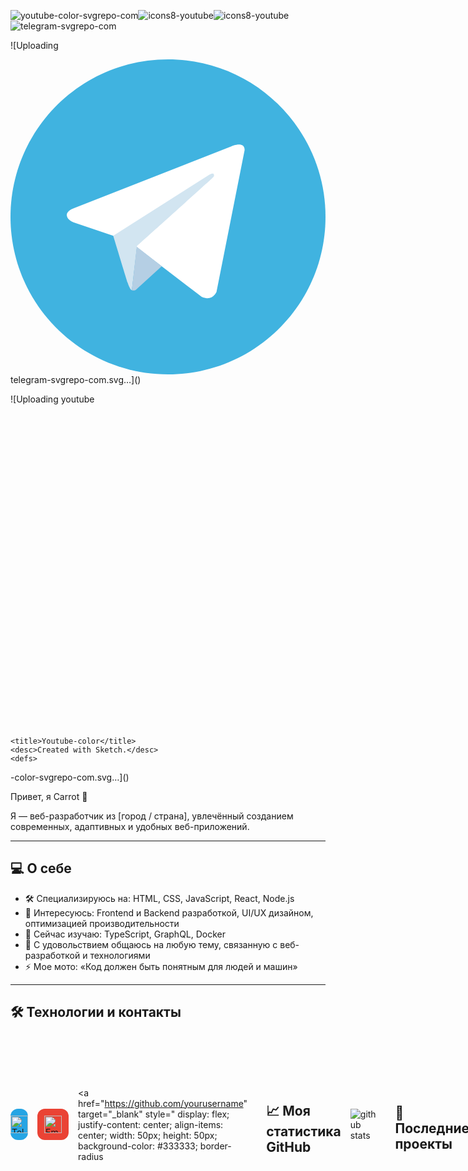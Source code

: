 ![youtube-color-svgrepo-com](https://github.com/user-attachments/assets/e2302e80-9d69-44a7-9bd2-3f662d14db47)![icons8-youtube](https://github.com/user-attachments/assets/eb0b693f-9ff8-4876-9397-7fadb40e2538)![icons8-youtube](https://github.com/user-attachments/assets/576ba7c9-a3c0-40cf-945c-c2e2e6fdf0cf)![telegram-svgrepo-com](https://github.com/user-attachments/assets/1848ea8b-9365-491e-a674-db6c950d0ed3)

![Uploading<?xml version="1.0" encoding="UTF-8" standalone="no"?>
<!-- Uploaded to: SVG Repo, www.svgrepo.com, Generator: SVG Repo Mixer Tools -->
<svg width="800px" height="800px" viewBox="0 0 256 256" version="1.1" xmlns="http://www.w3.org/2000/svg" xmlns:xlink="http://www.w3.org/1999/xlink" preserveAspectRatio="xMidYMid">
		<g>
				<path d="M128,0 C57.307,0 0,57.307 0,128 L0,128 C0,198.693 57.307,256 128,256 L128,256 C198.693,256 256,198.693 256,128 L256,128 C256,57.307 198.693,0 128,0 L128,0 Z" fill="#40B3E0">

</path>
				<path d="M190.2826,73.6308 L167.4206,188.8978 C167.4206,188.8978 164.2236,196.8918 155.4306,193.0548 L102.6726,152.6068 L83.4886,143.3348 L51.1946,132.4628 C51.1946,132.4628 46.2386,130.7048 45.7586,126.8678 C45.2796,123.0308 51.3546,120.9528 51.3546,120.9528 L179.7306,70.5928 C179.7306,70.5928 190.2826,65.9568 190.2826,73.6308" fill="#FFFFFF">

</path>
				<path d="M98.6178,187.6035 C98.6178,187.6035 97.0778,187.4595 95.1588,181.3835 C93.2408,175.3085 83.4888,143.3345 83.4888,143.3345 L161.0258,94.0945 C161.0258,94.0945 165.5028,91.3765 165.3428,94.0945 C165.3428,94.0945 166.1418,94.5735 163.7438,96.8115 C161.3458,99.0505 102.8328,151.6475 102.8328,151.6475" fill="#D2E5F1">

</path>
				<path d="M122.9015,168.1154 L102.0335,187.1414 C102.0335,187.1414 100.4025,188.3794 98.6175,187.6034 L102.6135,152.2624" fill="#B5CFE4">

</path>
		</g>
</svg> telegram-svgrepo-com.svg…]()













![Uploading youtube<?xml version="1.0" encoding="UTF-8" standalone="no"?>
<!-- Uploaded to: SVG Repo, www.svgrepo.com, Generator: SVG Repo Mixer Tools -->
<svg width="800px" height="800px" viewBox="0 -7 48 48" version="1.1" xmlns="http://www.w3.org/2000/svg" xmlns:xlink="http://www.w3.org/1999/xlink">
    
    <title>Youtube-color</title>
    <desc>Created with Sketch.</desc>
    <defs>

</defs>
    <g id="Icons" stroke="none" stroke-width="1" fill="none" fill-rule="evenodd">
        <g id="Color-" transform="translate(-200.000000, -368.000000)" fill="#CE1312">
            <path d="M219.044,391.269916 L219.0425,377.687742 L232.0115,384.502244 L219.044,391.269916 Z M247.52,375.334163 C247.52,375.334163 247.0505,372.003199 245.612,370.536366 C243.7865,368.610299 241.7405,368.601235 240.803,368.489448 C234.086,368 224.0105,368 224.0105,368 L223.9895,368 C223.9895,368 213.914,368 207.197,368.489448 C206.258,368.601235 204.2135,368.610299 202.3865,370.536366 C200.948,372.003199 200.48,375.334163 200.48,375.334163 C200.48,375.334163 200,379.246723 200,383.157773 L200,386.82561 C200,390.73817 200.48,394.64922 200.48,394.64922 C200.48,394.64922 200.948,397.980184 202.3865,399.447016 C204.2135,401.373084 206.612,401.312658 207.68,401.513574 C211.52,401.885191 224,402 224,402 C224,402 234.086,401.984894 240.803,401.495446 C241.7405,401.382148 243.7865,401.373084 245.612,399.447016 C247.0505,397.980184 247.52,394.64922 247.52,394.64922 C247.52,394.64922 248,390.73817 248,386.82561 L248,383.157773 C248,379.246723 247.52,375.334163 247.52,375.334163 L247.52,375.334163 Z" id="Youtube">

</path>
        </g>
    </g>
</svg>-color-svgrepo-com.svg…]()


























 Привет, я Carrot 👋

Я — веб-разработчик из [город / страна], увлечённый созданием современных, адаптивных и удобных веб-приложений.

---

## 💻 О себе

- 🛠️ Специализируюсь на: HTML, CSS, JavaScript, React, Node.js  
- 🚀 Интересуюсь: Frontend и Backend разработкой, UI/UX дизайном, оптимизацией производительности  
- 🌱 Сейчас изучаю: TypeScript, GraphQL, Docker  
- 💬 С удовольствием общаюсь на любую тему, связанную с веб-разработкой и технологиями  
- ⚡ Мое мото: «Код должен быть понятным для людей и машин»

---

## 🛠 Технологии и контакты
<div style="display: flex; gap: 15px; align-items: center;">
  <!-- Telegram -->
  <a href="https://t.me/yourchannel" target="_blank" style="
    display: flex;
    justify-content: center;
    align-items: center;
    width: 50px;
    height: 50px;
    background-color: #26A5E4;
    border-radius: 12px;
    text-decoration: none;
  " title="Telegram">
    <img src="https://cdn-icons-png.flaticon.com/512/2111/2111646.png" alt="Telegram" style="width: 28px; height: 28px;" />
  </a>

  <!-- Универсальная иконка почты -->
  <a href="mailto:your@email.com" style="
    display: flex;
    justify-content: center;
    align-items: center;
    width: 50px;
    height: 50px;
    background-color: #ea4335; /* красный оттенок */
    border-radius: 12px;
    text-decoration: none;
  " title="Email">
    <img src="https://cdn-icons-png.flaticon.com/512/561/561127.png" alt="Email" style="width: 28px; height: 28px;" />
  </a>

  <!-- GitHub -->
  <a href="https://github.com/yourusername" target="_blank" style="
    display: flex;
    justify-content: center;
    align-items: center;
    width: 50px;
    height: 50px;
    background-color: #333333;
    border-radius

---



## 📈 Моя статистика GitHub

![github stats](https://github-readme-stats.vercel.app/api?username=yourusername&show_icons=true&theme=radical)

---

## 📂 Последние проекты

- [Название проекта 1](https://github.com/yourusername/project1) — краткое описание  
- [Название проекта 2](https://github.com/yourusername/project2) — краткое описание  
- [Название проекта 3](https://github.com/yourusername/project3) — краткое описание

---

Спасибо за визит!  
Буду рад сотрудничеству и новым знакомствам. 😊



